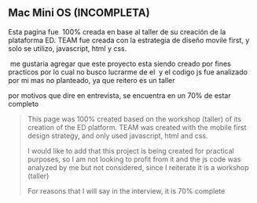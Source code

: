 ## Mac Mini OS (INCOMPLETA)

Esta pagina fue  100% creada en base al taller de su creación de la plataforma ED. TEAM fue creada con la estrategia de diseño movile first, y solo se utilizo, javascript, html y css.

 me gustaria agregar que este proyecto esta siendo creado por fines practicos por lo cual no busco lucrarme de el  y el codigo js fue analizado por mi mas no planteado, ya que reitero es un taller

por motivos que dire en entrevista, se encuentra en un 70% de estar completo

> This page was 100% created based on the workshop (taller) of its creation of the ED platform. TEAM was created with the mobile first design strategy, and only used javascript, html and css.
> 
> I would like to add that this project is being created for practical purposes, so I am not looking to profit from it and the js code was analyzed by me but not considered, since I reiterate it is a workshop (taller)
> 
> For reasons that I will say in the interview, it is 70% complete